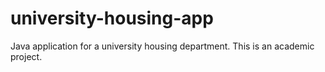 # university-housing-app
Java application for a university housing department. This is an academic project.
